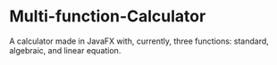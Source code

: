 # Multi-function-Calculator
A calculator made in JavaFX with, currently, three functions: standard, algebraic, and linear equation.
